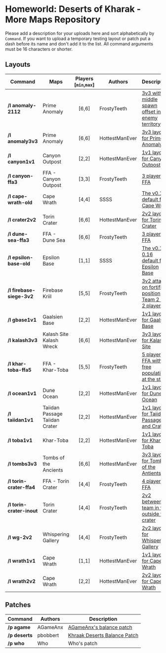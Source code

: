 # Homeworld: Deserts of Kharak - More Maps Repository
Please add a description for your uploads here and sort alphabetically by `Command`.
If you want to upload a temporary testing layout or patch put a dash before its name and don't add it to the list.
All command arguments must be 16 characters or shorter.

## Layouts

| Command | Maps | Players<br/>[`min`,`max`] | Authors | Description
| ------- | ---- | :-----: | ------- | -----------
| **/l anomaly-2112** | Prime Anomaly | [6,6] | FrostyTeeth | [3v3 with middle spawn offset into enemy territory](info/map-images/layout-images/prime-anomaly-2112.png)
| **/l anomaly3v3** | Prime Anomaly | [6,6] |  HottestManEver | [3v3 layout for Prime Anomaly](info/map-images/layout-images/anomaly3v3.jpg)
| **/l canyon1v1** | Canyon Outpost | [2,2] |  HottestManEver | [1v1 layout for Canyon Outpost](info/map-images/layout-images/canyon1v1.jpg)
| **/l canyon-ffa3** | FFA - Canyon Outpost | [3,3] |  FrostyTeeth | [3 player FFA](info/map-images/layout-images/canyon-outpost-ffa3.png)
| **/l cape-wrath-old** | Cape Wrath | [4,4] |  SSSS | [The v0.16 default for Cape Wrath](info/map-images/layout-images/cape-wrath-old.png)
| **/l crater2v2** | Torin Crater | [6,6] |  HottestManEver | [2v2 layout for Torin Crater](info/map-images/layout-images/crater2v2.jpg)
| **/l dune-sea-ffa3** | FFA - Dune Sea | [6,6] |  FrostyTeeth | [3 player FFA](info/map-images/layout-images/dune-sea-ffa3.png)
| **/l epsilon-base-old** | Epsilon Base | [1,1] |  SSSS | [The v0.10-0.16 default for Epsilon Base](info/map-images/layout-images/epsilon-base-1v1.png)
| **/l firebase-siege-3v2** | Firebase Kriil | [5,5] |  FrostyTeeth | [3v2 attack on fortified position<br/>Team 2 has 2 players](info/map-images/layout-images/firebase-siege-3v2.png)
| **/l gbase1v1** | Gaalsien Base | [2,2] |  HottestManEver | [1v1 layout for Gaalsien Base](info/map-images/layout-images/gbase1v1.jpg)
| **/l kalash3v3** | Kalash Site <br/> Kalash Wreck | [6,6] |  HottestManEver | [3v3 layout for Kalash Site](info/map-images/layout-images/kalash3v3.jpg)
| **/l khar-toba-ffa5** | FFA - Khar-Toba | [5,5] | FrostyTeeth | [5 player FFA with free population at the start](info/map-images/layout-images/khar-toba-ffa5.png)
| **/l ocean1v1** | Dune Ocean | [2,2] |  HottestManEver | [1v1 layout for Dune Ocean](info/map-images/layout-images/ocean1v1.jpg)
| **/l taiidan1v1** | Taiidan Passage <br/> Taiidan Crater | [2,2] |  HottestManEver | [1v1 layout for Taiidan Passage and Crater](info/map-images/layout-images/taiidan1v1.jpg)
| **/l toba1v1** | Khar-Toba | [2,2] | HottestManEver | [1v1 layout for Khar-Toba](info/map-images/layout-images/toba1v1.jpg)
| **/l tombs3v3** | Tombs of the Ancients | [6,6] | HottestManEver | [3v3 layout for Tombs of the Antients](info/map-images/layout-images/tombs3v3.jpg)
| **/l torin-crater-ffa4** | FFA - Torin Crater | [4,4] | FrostyTeeth | [4 player FFA](info/map-images/layout-images/torin-crater-ffa4.png)
| **/l torin-crater-inout** | Torin Crater | [4,4] | FrostyTeeth | [2v2 between a team in vs outside the crater](info/map-images/layout-images/torin-crater-inout.png)
| **/l wg-2v2** | Whispering Gallery | [4,4] | FrostyTeeth | [2v2 layout for Whispering Gallery](info/map-images/layout-images/wg-2v2-image.png)
| **/l wrath1v1** | Cape Wrath | [1,1] | HottestManEver | [1v1 layout for Cape Wrath](info/map-images/layout-images/wrath1v1.jpg)
| **/l wrath2v2** | Cape Wrath | [2,2] | HottestManEver | [2v2 layout for Cape Wrath](info/map-images/layout-images/wrath2v2.jpg)




## Patches
| Command | Authors | Description
| ------- | ------- | -----------
| **/p agame** | AGameAnx | [AGameAnx's balance patch](https://docs.google.com/document/d/1WulBuxTnjEn3-r0P7UrTQSzijdb_9oGVMEy1BMBU2iQ)
| **/p deserts** | pbobbert | [Khraak Deserts Balance Patch](https://cdn.discordapp.com/attachments/509996599955554305/541211898771931136/Balancing_a_Desert_TooTwo_version_18.pdf)
| **/p who** | Who | Who's patch

